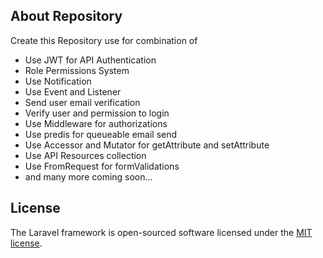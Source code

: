 

## About Repository

Create this Repository use for combination of 
- Use JWT for API Authentication
- Role Permissions System
- Use Notification
- Use Event and Listener
- Send user email verification
- Verify user and permission to login
- Use Middleware for authorizations
- Use predis for queueable email send
- Use Accessor and Mutator for getAttribute and setAttribute
- Use API Resources collection
- Use FromRequest for formValidations
- and many more coming soon...


## License

The Laravel framework is open-sourced software licensed under the [MIT license](https://opensource.org/licenses/MIT).
